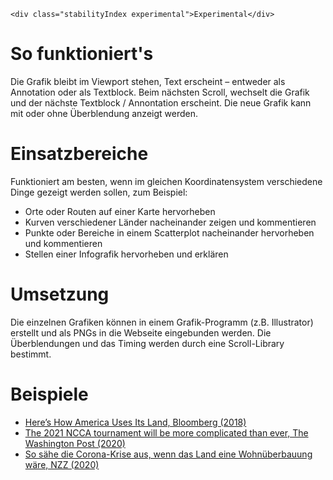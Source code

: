 ```html|span-1,no-source,plain
<div class="stabilityIndex experimental">Experimental</div>
```

# So funktioniert's
Die Grafik bleibt im Viewport stehen, Text erscheint – entweder als Annotation oder als Textblock. Beim nächsten Scroll, wechselt die Grafik und der nächste Textblock / Annontation erscheint. Die neue Grafik kann mit oder ohne Überblendung anzeigt werden.

# Einsatzbereiche
Funktioniert am besten, wenn im gleichen Koordinatensystem verschiedene Dinge gezeigt werden sollen, zum Beispiel:

- Orte oder Routen auf einer Karte hervorheben
- Kurven verschiedener Länder nacheinander zeigen und kommentieren
- Punkte oder Bereiche in einem Scatterplot nacheinander hervorheben und kommentieren
- Stellen einer Infografik hervorheben und erklären

# Umsetzung
Die einzelnen Grafiken können in einem Grafik-Programm (z.B. Illustrator) erstellt und als PNGs in die Webseite eingebunden werden. Die Überblendungen und das Timing werden durch eine Scroll-Library bestimmt. 

# Beispiele 
- [Here’s How America Uses Its Land, Bloomberg (2018)](https://www.bloomberg.com/graphics/2018-us-land-use/)
- [The 2021 NCCA tournament will be more complicated than ever, The Washington Post (2020)](https://www.washingtonpost.com/sports/interactive/2021/ncaa-tournament-bubble-covid-indianapolis/)
- [So sähe die Corona-Krise aus, wenn das Land eine Wohnüberbauung wäre, NZZ (2020)](https://www.nzz.ch/schweiz/corona-in-der-schweiz-wie-covid-19-unser-leben-veraendert-hat-ld.1588566)
